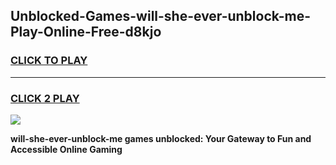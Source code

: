 
## Unblocked-Games-will-she-ever-unblock-me-Play-Online-Free-d8kjo
<h3>
<a href="https://premium76.site?title=will-she-ever-unblock-me&ref=26A">CLICK TO PLAY</a></h3>
<hr>

<h3>
<a href="https://premium76.site?title=will-she-ever-unblock-me&ref=26A">CLICK 2 PLAY</a>
  
</h3>

<a href="https://premium76.site?title=will-she-ever-unblock-me&ref=26A"><img src="https://clearcache.store/games.png"></a>


**will-she-ever-unblock-me games unblocked: Your Gateway to Fun and Accessible Online Gaming**
